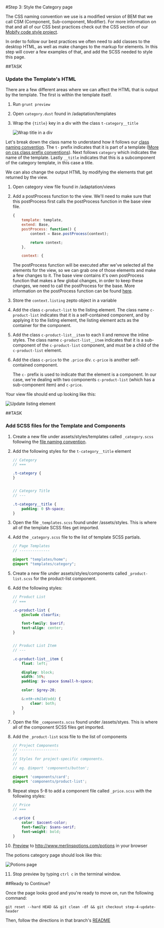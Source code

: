 #Step 3: Style the Category page

The CSS naming convention we use is a modified version of BEM that we call CSM (Component, Sub-component, Modifier). For more information on that and all of our CSS best practices check out the CSS section of our [Mobify code style project](https://github.com/mobify/mobify-code-style/tree/master/css).


In order to follow our best practices we often need to add classes to the desktop HTML, as well as make changes to the markup for elements. In this step will cover a few examples of that, and add the SCSS needed to style this page.

##TASK

### Update the Template's HTML

There are a few different areas where we can affect the HTML that is output by the template. The first is within the template itself.

1. Run `grunt preview`
2. Open `category.dust` found in /adaptation/templates
3. Wrap the `{title}` key in a div with the class `t-category__title`

    ![Wrap title in a div](https://s3.amazonaws.com/uploads.hipchat.com/15359/64553/AoTbBtkdqrBznRL/Screen%20Shot%202015-01-16%20at%201.25.40%20PM.png)

Let's break down the class name to understand how it follows our [class naming convention](https://github.com/mobify/mobify-code-style/tree/master/css/class-naming-conventions#class-naming-conventions). The `t-` prefix indicates that it is part of a template ([More on css class prefix conventions](https://github.com/mobify/mobify-code-style/tree/master/css/class-naming-conventions#class-prefix-conventions)).
Next follows `category` which indicates the name of the template.
Lastly `__title` indicates that this is a subcomponent of the category template, in this case a title.

We can also change the output HTML by modifying the elements that get returned by the view.

1. Open category view file found in /adaptation/views
2. Add a postProcess function to the view. We'll need to make sure that this postProcess first calls the postProcess function in the base view file.

    ```javascript
    {
        template: template,
        extend: Base, 
        postProcess: function() {
            context = Base.postProcess(context);

            return context;
        },

        context: {
    ```

    The postProcess function will be executed after we've selected all the elements for the view, so we can grab one of those elements and make a few changes to it. The base view contains it's own postProcess function that makes a few global changes, in order to keep these changes, we need to call the postProcess for the base. More information on the postProcess function can be found [here](https://cloud.mobify.com/docs/adaptivejs/adapting/views/#/postprocess/).

3. Store the `context.listing` zepto object in a variable
4. Add the class `c-product-list` to the listing element. The class name `c-product-list` indicates that it is a self-contained component, and by applying it to the listing element, the listing element acts as the container for the component.
5. Add the class `c-product-list__item` to each li and remove the inline styles. The class name `c-product-list__item` indicates that it is a sub-component of the `c-product-list` component, and must be a child of the `c-product-list` element.
6. Add the class `c-price` to the `.price` div. `c-price` is another self-contained component.

    The `c-` prefix is used to indicate that the element is a component. In our case, we're dealing with two components `c-product-list` (which has a sub-component item) and `c-price`.

Your view file should end up looking like this:

![Update listing element](https://s3.amazonaws.com/uploads.hipchat.com/15359/64553/TFDwYRj5dy23ZRX/Screen%20Shot%202015-01-16%20at%201.28.36%20PM.png)

##TASK

### Add SCSS files for the Template and Components

1. Create a new file under assets/styles/templates called `_category.scss` following the [file naming convention](https://github.com/mobify/mobify-code-style/tree/master/css/sass-best-practices#filename-naming-convention).
2. Add the following styles for the `t-category__title` element

    ```scss
    // Category
    // ===

    .t-category {
    }


    // Category Title
    // ---

    .t-category__title {
        padding: 0 $h-space;
    }
    ```

3. Open the file `_templates.scss` found under /assets/styles. This is where all of the template SCSS files get imported.
4. Add the `_category.scss` file to the list of template SCSS partials.

    ```scss
    // Page Templates
    // --------------

    @import "templates/home";
    @import "templates/category";
    ```

5. Create a new file under assets/styles/components called `_product-list.scss` for the product-list component.
6. Add the following styles:

    ```scss
    // Product List
    // ===

    .c-product-list {
        @include clearfix;

        font-family: $serif;
        text-align: center;
    }


    // Product List Item
    // ---

    .c-product-list__item {
        float: left;

        display: block;
        width: 50%;
        padding: $v-space $small-h-space;

        color: $grey-20;

        &:nth-child(odd) {
            clear: both;
        }
    }
    ```

7. Open the file `_components.scss` found under /assets/styes. This is where all of the component SCSS files get imported.
8. Add the `_product-list` scss file to the list of components

    ```scss
    // Project Components
    // ------------------
    //
    // Styles for project-specific components.
    //
    // eg. @import 'components/button';

    @import 'components/card';
    @import 'components/product-list';
    ```

9. Repeat steps 5-8 to add a component file called `_price.scss` with the following styles:

    ```scss
    // Price
    // ===

    .c-price {
        color: $accent-color;
        font-family: $sans-serif;
        font-weight: bold;
    }
    ```

10. [Preview](https://cloud.mobify.com/docs/adaptivejs/getting-started/new-project/#/start-adaptivejs-server) to http://www.merlinspotions.com/potions in your browser

The potions category page should look like this:

![Potions page](https://s3.amazonaws.com/uploads.hipchat.com/15359/64553/sYtMKGfRqXkKOr4/Screen%20Shot%202015-01-16%20at%202.04.06%20PM.png)


11. Stop preview by typing `ctrl c` in the terminal window.

##Ready to Continue?

Once the page looks good and you're ready to move on, run the following command:

```
git reset --hard HEAD && git clean -df && git checkout step-4-update-header
```

Then, follow the directions in that branch's [README](https://github.com/mobify/workshop--adaptivejs-site/blob/step-4-update-header/README.md)
